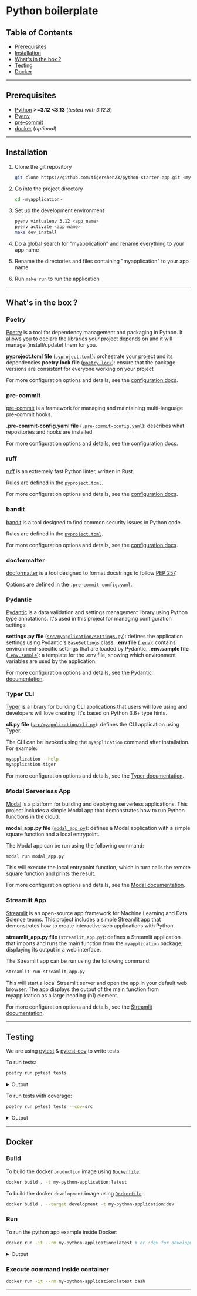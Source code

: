 # Python boilerplate

## Table of Contents

- [Prerequisites](#prerequisites)
- [Installation](#installation)
- [What's in the box ?](#whats-in-the-box-)
- [Testing](#testing)
- [Docker](#docker)

---

## Prerequisites

- [Python](https://www.python.org/downloads/) **>=3.12 <3.13** (_tested with 3.12.3_)
- [Pyenv](https://github.com/pyenv/pyenv)
- [pre-commit](https://pre-commit.com/#install)
- [docker](https://docs.docker.com/get-docker/) (_optional_)

---

## Installation

1. Clone the git repository

   ```bash
   git clone https://github.com/tigershen23/python-starter-app.git <myapplication>
   ```

2. Go into the project directory

   ```bash
   cd <myapplication>
   ```

3. Set up the development environment

   ```bash
   pyenv virtualenv 3.12 <app name>
   pyenv activate <app name>
   make dev_install
   ```

4. Do a global search for "myapplication" and rename everything to your app name

5. Rename the directories and files containing "myapplication" to your app name

6. Run `make run` to run the application

---

## What's in the box ?

### Poetry

[Poetry](https://python-poetry.org/) is a tool for dependency management and packaging in Python. It allows you to
declare the libraries your project depends on and it will manage (install/update) them for you.

**pyproject.toml file** ([`pyproject.toml`](pyproject.toml)): orchestrate your project and its dependencies
**poetry.lock file** ([`poetry.lock`](poetry.lock)): ensure that the package versions are consistent for everyone
working on your project

For more configuration options and details, see the [configuration docs](https://python-poetry.org/docs/).

### pre-commit

[pre-commit](https://pre-commit.com/) is a framework for managing and maintaining multi-language pre-commit hooks.

**.pre-commit-config.yaml file** ([`.pre-commit-config.yaml`](.pre-commit-config.yaml)): describes what repositories and
hooks are installed

For more configuration options and details, see the [configuration docs](https://pre-commit.com/).

### ruff

[ruff](https://github.com/charliermarsh/ruff) is an extremely fast Python linter, written in Rust.

Rules are defined in the [`pyproject.toml`](pyproject.toml).

For more configuration options and details, see the [configuration docs](https://github.com/charliermarsh/ruff#configuration).

### bandit

[bandit](https://bandit.readthedocs.io/) is a tool designed to find common security issues in Python code.

Rules are defined in the [`pyproject.toml`](pyproject.toml).

For more configuration options and details, see the [configuration docs](https://bandit.readthedocs.io/).

### docformatter

[docformatter](https://github.com/PyCQA/docformatter) is a tool designed to format docstrings to
follow [PEP 257](https://peps.python.org/pep-0257/).

Options are defined in the [`.pre-commit-config.yaml`](.pre-commit-config.yaml).

### Pydantic

[Pydantic](https://docs.pydantic.dev/) is a data validation and settings management library using Python type annotations. It's used in this project for managing configuration settings.

**settings.py file** ([`src/myapplication/settings.py`](src/myapplication/settings.py)): defines the application settings using Pydantic's `BaseSettings` class.
**.env file** ([`.env`](.env)): contains environment-specific settings that are loaded by Pydantic.
**.env.sample file** ([`.env.sample`](.env.sample)): a template for the .env file, showing which environment variables are used by the application.

For more configuration options and details, see the [Pydantic documentation](https://docs.pydantic.dev/).

### Typer CLI

[Typer](https://typer.tiangolo.com/) is a library for building CLI applications that users will love using and developers will love creating. It's based on Python 3.6+ type hints.

**cli.py file** ([`src/myapplication/cli.py`](src/myapplication/cli.py)): defines the CLI application using Typer.

The CLI can be invoked using the `myapplication` command after installation. For example:

```bash
myapplication --help
myapplication tiger
```

For more configuration options and details, see the [Typer documentation](https://typer.tiangolo.com/).

### Modal Serverless App

[Modal](https://modal.com/) is a platform for building and deploying serverless applications. This project includes a simple Modal app that demonstrates how to run Python functions in the cloud.

**modal_app.py file** ([`modal_app.py`](modal_app.py)): defines a Modal application with a simple square function and a local entrypoint.

The Modal app can be run using the following command:

```bash
modal run modal_app.py
```

This will execute the local entrypoint function, which in turn calls the remote square function and prints the result.

For more configuration options and details, see the [Modal documentation](https://modal.com/docs).

### Streamlit App

[Streamlit](https://streamlit.io/) is an open-source app framework for Machine Learning and Data Science teams. This project includes a simple Streamlit app that demonstrates how to create interactive web applications with Python.

**streamlit_app.py file** (`streamlit_app.py`): defines a Streamlit application that imports and runs the main function from the `myapplication` package, displaying its output in a web interface.

The Streamlit app can be run using the following command:

```bash
streamlit run streamlit_app.py
```

This will start a local Streamlit server and open the app in your default web browser. The app displays the output of the main function from myapplication as a large heading (h1) element.

For more configuration options and details, see the [Streamlit documentation](https://docs.streamlit.io/).

---

## Testing

We are using [pytest](https://docs.pytest.org/) & [pytest-cov](https://github.com/pytest-dev/pytest-cov) to write tests.

To run tests:

```bash
poetry run pytest tests
```

<details>

<summary>Output</summary>

```text
collected 1 item

tests/test_myapplication.py::test_hello_world PASSED
```

</details>

To run tests with coverage:

```bash
poetry run pytest tests --cov=src
```

<details>

<summary>Output</summary>

```text
collected 1 item

tests/test_myapplication.py::test_hello_world PASSED

---------- coverage: platform linux, python 3.10.4-final-0 -----------
Name                            Stmts   Miss  Cover
---------------------------------------------------
src/myapplication/__init__.py       1      0   100%
src/myapplication/main.py           6      2    67%
---------------------------------------------------
TOTAL                               7      2    71%
```

</details>

---

## Docker

### Build

To build the docker `production` image using [`Dockerfile`](Dockerfile):

```bash
docker build . -t my-python-application:latest
```

To build the docker `development` image using [`Dockerfile`](Dockerfile):

```bash
docker build . --target development -t my-python-application:dev
```

### Run

To run the python app example inside Docker:

```bash
docker run -it --rm my-python-application:latest # or :dev for development
```

<details>

<summary>Output</summary>

```text
Hello World
```

</details>

### Execute command inside container

```bash
docker run -it --rm my-python-application:latest bash
```

---
